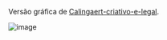 Versão gráfica de [Calingaert-criativo-e-legal](https://github.com/JoaoLRezende/Calingaert-criativo-e-legal).

![image](https://user-images.githubusercontent.com/30845402/204298168-41e6e205-2220-42bd-a6be-14218f1bdaa4.png)

